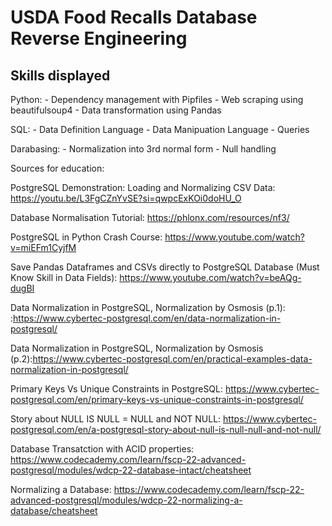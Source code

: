 # USDA Food Recalls Database Reverse Engineering

## Skills displayed


Python:
    - Dependency management with Pipfiles
    - Web scraping using beautifulsoup4
    - Data transformation using Pandas

SQL:
    - Data Definition Language
    - Data Manipuation Language
    - Queries

Darabasing:
    - Normalization into 3rd normal form
    - Null handling

Sources for education:

PostgreSQL Demonstration: Loading and Normalizing CSV Data: https://youtu.be/L3FgCZnYvSE?si=qwpcExKOi0doHU_O

Database Normalisation Tutorial: https://phlonx.com/resources/nf3/

PostgreSQL in Python Crash Course: https://www.youtube.com/watch?v=miEFm1CyjfM

Save Pandas Dataframes and CSVs directly to PostgreSQL Database (Must Know Skill in Data Fields): https://www.youtube.com/watch?v=beAQg-dugBI

Data Normalization in PostgreSQL, Normalization by Osmosis (p.1): :https://www.cybertec-postgresql.com/en/data-normalization-in-postgresql/

Data Normalization in PostgreSQL, Normalization by Osmosis (p.2):https://www.cybertec-postgresql.com/en/practical-examples-data-normalization-in-postgresql/

Primary Keys Vs Unique Constraints in PostgreSQL: https://www.cybertec-postgresql.com/en/primary-keys-vs-unique-constraints-in-postgresql/

Story about NULL IS NULL = NULL and NOT NULL: https://www.cybertec-postgresql.com/en/a-postgresql-story-about-null-is-null-null-and-not-null/

Database Transatction with ACID properties: https://www.codecademy.com/learn/fscp-22-advanced-postgresql/modules/wdcp-22-database-intact/cheatsheet

Normalizing a Database: https://www.codecademy.com/learn/fscp-22-advanced-postgresql/modules/wdcp-22-normalizing-a-database/cheatsheet
